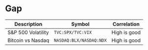 # Gap

| Description        | Symbol                  | Correlation  |
| ------------------ | ----------------------- | ------------ |
| S&P 500 Volatility | `TVC:SPX/TVC:VIX`       | High is good |
| Bitcoin vs Nasdaq  | `NASDAQ:BLX/NASDAQ:NDX` | High is good |

<!--
BTCUSDT/NAS100USD
BTCUSDT/ES1!
BTCUSDT/NQ1!
-->

<!--
Nasdaq Crypto Index (NCI)
-->

<!--
MRV
CYRELA
EZTEC
TENDA
DIRECIONAL
CURY
EVEN
-->
